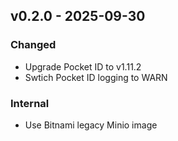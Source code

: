 ## v0.2.0 - 2025-09-30

### Changed

- Upgrade Pocket ID to v1.11.2
- Swtich Pocket ID logging to WARN

### Internal

- Use Bitnami legacy Minio image
